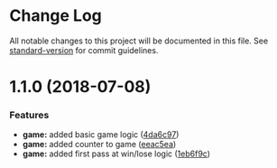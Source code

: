 # Change Log

All notable changes to this project will be documented in this file. See [standard-version](https://github.com/conventional-changelog/standard-version) for commit guidelines.

<a name="1.1.0"></a>
# 1.1.0 (2018-07-08)


### Features

* **game:** added basic game logic ([4da6c97](https://github.com/AlexanderCannon/hangman-api/commit/4da6c97))
* **game:** added counter to game ([eeac5ea](https://github.com/AlexanderCannon/hangman-api/commit/eeac5ea))
* **game:** added first pass at win/lose logic ([1eb6f9c](https://github.com/AlexanderCannon/hangman-api/commit/1eb6f9c))
